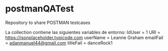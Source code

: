 # postmanQATest
Repository to share POSTMAN testcases

La collection contiene las siguientes variables de entorno:
IdUser = 1
URI = https://jsonplaceholder.typicode.com
userName = Leanne Graham
emailFail = adanmanuel44@gmail.com
titleFail = danceRock1
